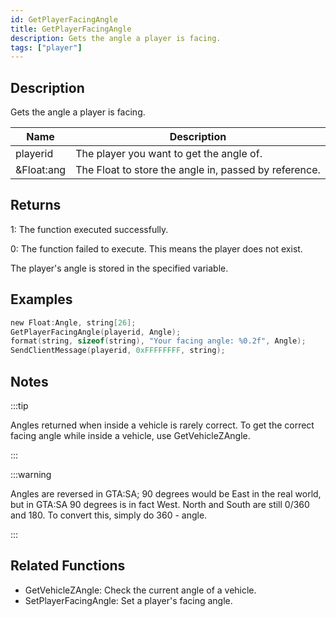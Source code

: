 ```yaml
---
id: GetPlayerFacingAngle
title: GetPlayerFacingAngle
description: Gets the angle a player is facing.
tags: ["player"]
---
```


## Description

Gets the angle a player is facing.

| Name       | Description                                           |
| ---------- | ----------------------------------------------------- |
| playerid   | The player you want to get the angle of.              |
| &Float:ang | The Float to store the angle in, passed by reference. |

## Returns

1: The function executed successfully.

0: The function failed to execute. This means the player does not exist.

The player's angle is stored in the specified variable.

## Examples

```c
new Float:Angle, string[26];
GetPlayerFacingAngle(playerid, Angle);
format(string, sizeof(string), "Your facing angle: %0.2f", Angle);
SendClientMessage(playerid, 0xFFFFFFFF, string);
```

## Notes

:::tip

Angles returned when inside a vehicle is rarely correct. To get the correct facing angle while inside a vehicle, use GetVehicleZAngle.

:::

:::warning

Angles are reversed in GTA:SA; 90 degrees would be East in the real world, but in GTA:SA 90 degrees is in fact West. North and South are still 0/360 and 180. To convert this, simply do 360 - angle.

:::

## Related Functions

- GetVehicleZAngle: Check the current angle of a vehicle.
- SetPlayerFacingAngle: Set a player's facing angle.
